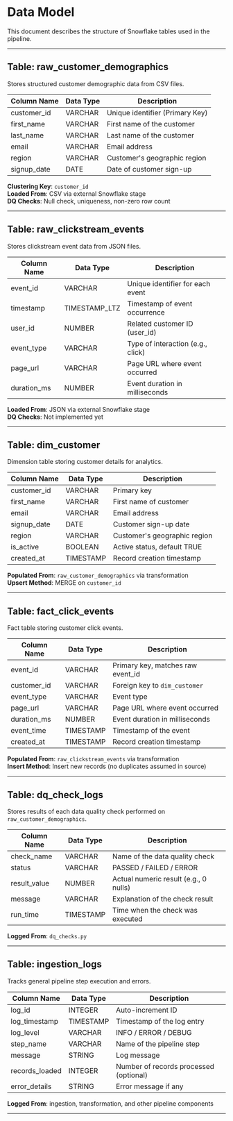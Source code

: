# Data Model

This document describes the structure of Snowflake tables used in the pipeline.

---

## Table: raw_customer_demographics

Stores structured customer demographic data from CSV files.

| Column Name   | Data Type | Description                          |
|---------------|-----------|------------------------------------|
| customer_id   | VARCHAR   | Unique identifier (Primary Key)    |
| first_name    | VARCHAR   | First name of the customer         |
| last_name     | VARCHAR   | Last name of the customer          |
| email         | VARCHAR   | Email address                      |
| region        | VARCHAR   | Customer's geographic region       |
| signup_date   | DATE      | Date of customer sign-up           |

**Clustering Key**: `customer_id`  
**Loaded From**: CSV via external Snowflake stage  
**DQ Checks**: Null check, uniqueness, non-zero row count

---

## Table: raw_clickstream_events

Stores clickstream event data from JSON files.

| Column Name   | Data Type     | Description                          |
|---------------|---------------|------------------------------------|
| event_id      | VARCHAR       | Unique identifier for each event   |
| timestamp     | TIMESTAMP_LTZ | Timestamp of event occurrence      |
| user_id       | NUMBER        | Related customer ID (user_id)      |
| event_type    | VARCHAR       | Type of interaction (e.g., click)  |
| page_url      | VARCHAR       | Page URL where event occurred      |
| duration_ms   | NUMBER        | Event duration in milliseconds     |

**Loaded From**: JSON via external Snowflake stage  
**DQ Checks**: Not implemented yet

---

## Table: dim_customer

Dimension table storing customer details for analytics.

| Column Name   | Data Type | Description                          |
|---------------|-----------|------------------------------------|
| customer_id   | VARCHAR   | Primary key                        |
| first_name    | VARCHAR   | First name of customer             |
| email         | VARCHAR   | Email address                     |
| signup_date   | DATE      | Customer sign-up date             |
| region        | VARCHAR   | Customer's geographic region      |
| is_active     | BOOLEAN   | Active status, default TRUE       |
| created_at    | TIMESTAMP | Record creation timestamp         |

**Populated From**: `raw_customer_demographics` via transformation  
**Upsert Method**: MERGE on `customer_id`

---

## Table: fact_click_events

Fact table storing customer click events.

| Column Name   | Data Type | Description                           |
|---------------|-----------|-------------------------------------|
| event_id      | VARCHAR   | Primary key, matches raw event_id   |
| customer_id   | VARCHAR   | Foreign key to `dim_customer`       |
| event_type    | VARCHAR   | Event type                         |
| page_url      | VARCHAR   | Page URL where event occurred       |
| duration_ms   | NUMBER    | Event duration in milliseconds      |
| event_time    | TIMESTAMP | Timestamp of the event              |
| created_at    | TIMESTAMP | Record creation timestamp           |

**Populated From**: `raw_clickstream_events` via transformation  
**Insert Method**: Insert new records (no duplicates assumed in source)

---

## Table: dq_check_logs

Stores results of each data quality check performed on `raw_customer_demographics`.

| Column Name   | Data Type | Description                               |
|---------------|-----------|-------------------------------------------|
| check_name    | VARCHAR   | Name of the data quality check            |
| status        | VARCHAR   | PASSED / FAILED / ERROR                    |
| result_value  | NUMBER    | Actual numeric result (e.g., 0 nulls)     |
| message       | VARCHAR   | Explanation of the check result            |
| run_time      | TIMESTAMP | Time when the check was executed           |

**Logged From**: `dq_checks.py`

---

## Table: ingestion_logs

Tracks general pipeline step execution and errors.

| Column Name     | Data Type | Description                            |
|-----------------|-----------|----------------------------------------|
| log_id          | INTEGER   | Auto-increment ID                      |
| log_timestamp   | TIMESTAMP | Timestamp of the log entry             |
| log_level       | VARCHAR   | INFO / ERROR / DEBUG                   |
| step_name       | VARCHAR   | Name of the pipeline step              |
| message         | STRING    | Log message                           |
| records_loaded  | INTEGER   | Number of records processed (optional)|
| error_details   | STRING    | Error message if any                   |

**Logged From**: ingestion, transformation, and other pipeline components

---
